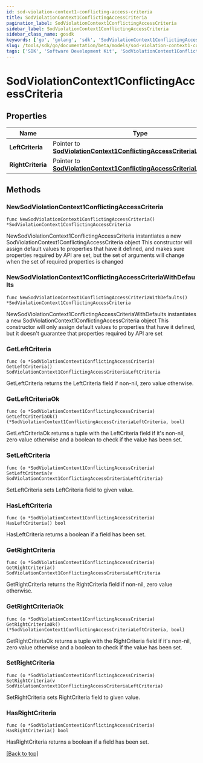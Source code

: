 ```yaml
---
id: sod-violation-context1-conflicting-access-criteria
title: SodViolationContext1ConflictingAccessCriteria
pagination_label: SodViolationContext1ConflictingAccessCriteria
sidebar_label: SodViolationContext1ConflictingAccessCriteria
sidebar_class_name: gosdk
keywords: ['go', 'golang', 'sdk', 'SodViolationContext1ConflictingAccessCriteria'] 
slug: /tools/sdk/go/documentation/beta/models/sod-violation-context1-conflicting-access-criteria
tags: ['SDK', 'Software Development Kit', 'SodViolationContext1ConflictingAccessCriteria']
---
```


# SodViolationContext1ConflictingAccessCriteria

## Properties

Name | Type | Description | Notes
------------ | ------------- | ------------- | -------------
**LeftCriteria** | Pointer to [**SodViolationContext1ConflictingAccessCriteriaLeftCriteria**](SodViolationContext1ConflictingAccessCriteriaLeftCriteria) |  | [optional] 
**RightCriteria** | Pointer to [**SodViolationContext1ConflictingAccessCriteriaLeftCriteria**](SodViolationContext1ConflictingAccessCriteriaLeftCriteria) |  | [optional] 

## Methods

### NewSodViolationContext1ConflictingAccessCriteria

`func NewSodViolationContext1ConflictingAccessCriteria() *SodViolationContext1ConflictingAccessCriteria`

NewSodViolationContext1ConflictingAccessCriteria instantiates a new SodViolationContext1ConflictingAccessCriteria object
This constructor will assign default values to properties that have it defined,
and makes sure properties required by API are set, but the set of arguments
will change when the set of required properties is changed

### NewSodViolationContext1ConflictingAccessCriteriaWithDefaults

`func NewSodViolationContext1ConflictingAccessCriteriaWithDefaults() *SodViolationContext1ConflictingAccessCriteria`

NewSodViolationContext1ConflictingAccessCriteriaWithDefaults instantiates a new SodViolationContext1ConflictingAccessCriteria object
This constructor will only assign default values to properties that have it defined,
but it doesn't guarantee that properties required by API are set

### GetLeftCriteria

`func (o *SodViolationContext1ConflictingAccessCriteria) GetLeftCriteria() SodViolationContext1ConflictingAccessCriteriaLeftCriteria`

GetLeftCriteria returns the LeftCriteria field if non-nil, zero value otherwise.

### GetLeftCriteriaOk

`func (o *SodViolationContext1ConflictingAccessCriteria) GetLeftCriteriaOk() (*SodViolationContext1ConflictingAccessCriteriaLeftCriteria, bool)`

GetLeftCriteriaOk returns a tuple with the LeftCriteria field if it's non-nil, zero value otherwise
and a boolean to check if the value has been set.

### SetLeftCriteria

`func (o *SodViolationContext1ConflictingAccessCriteria) SetLeftCriteria(v SodViolationContext1ConflictingAccessCriteriaLeftCriteria)`

SetLeftCriteria sets LeftCriteria field to given value.

### HasLeftCriteria

`func (o *SodViolationContext1ConflictingAccessCriteria) HasLeftCriteria() bool`

HasLeftCriteria returns a boolean if a field has been set.

### GetRightCriteria

`func (o *SodViolationContext1ConflictingAccessCriteria) GetRightCriteria() SodViolationContext1ConflictingAccessCriteriaLeftCriteria`

GetRightCriteria returns the RightCriteria field if non-nil, zero value otherwise.

### GetRightCriteriaOk

`func (o *SodViolationContext1ConflictingAccessCriteria) GetRightCriteriaOk() (*SodViolationContext1ConflictingAccessCriteriaLeftCriteria, bool)`

GetRightCriteriaOk returns a tuple with the RightCriteria field if it's non-nil, zero value otherwise
and a boolean to check if the value has been set.

### SetRightCriteria

`func (o *SodViolationContext1ConflictingAccessCriteria) SetRightCriteria(v SodViolationContext1ConflictingAccessCriteriaLeftCriteria)`

SetRightCriteria sets RightCriteria field to given value.

### HasRightCriteria

`func (o *SodViolationContext1ConflictingAccessCriteria) HasRightCriteria() bool`

HasRightCriteria returns a boolean if a field has been set.


[[Back to top]](#) 


